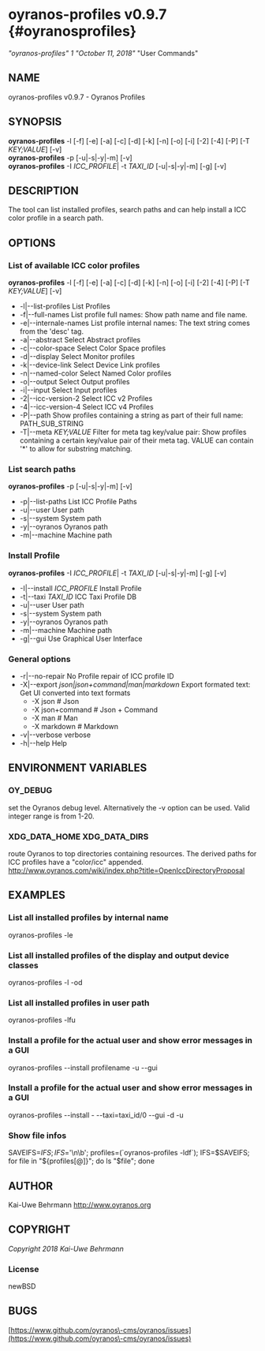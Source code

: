 # oyranos\-profiles v0.9.7 {#oyranosprofiles}
*"oyranos\-profiles"* *1* *"October 11, 2018"* "User Commands"
## NAME
oyranos\-profiles v0.9.7 \- Oyranos Profiles
## SYNOPSIS
**oyranos\-profiles** \-l [\-f] [\-e] [\-a] [\-c] [\-d] [\-k] [\-n] [\-o] [\-i] [\-2] [\-4] [\-P] [\-T *KEY;VALUE*] [\-v]
<br />
**oyranos\-profiles** \-p [\-u|\-s|\-y|\-m] [\-v]
<br />
**oyranos\-profiles** \-I *ICC\_PROFILE*|  \-t *TAXI\_ID* [\-u|\-s|\-y|\-m] [\-g] [\-v]
<br />
## DESCRIPTION
The tool can list installed profiles, search paths and can help install a ICC color profile in a search path.
## OPTIONS
### List of available ICC color profiles
**oyranos\-profiles** \-l [\-f] [\-e] [\-a] [\-c] [\-d] [\-k] [\-n] [\-o] [\-i] [\-2] [\-4] [\-P] [\-T *KEY;VALUE*] [\-v]

* \-l|\-\-list\-profiles	List Profiles
* \-f|\-\-full\-names	List profile full names: Show path name and file name.
* \-e|\-\-internale\-names	List profile internal names: The text string comes from the 'desc' tag.
* \-a|\-\-abstract	Select Abstract profiles
* \-c|\-\-color\-space	Select Color Space profiles
* \-d|\-\-display	Select Monitor profiles
* \-k|\-\-device\-link	Select Device Link profiles
* \-n|\-\-named\-color	Select Named Color profiles
* \-o|\-\-output	Select Output profiles
* \-i|\-\-input	Select Input profiles
* \-2|\-\-icc\-version\-2	Select ICC v2 Profiles
* \-4|\-\-icc\-version\-4	Select ICC v4 Profiles
* \-P|\-\-path	Show profiles containing a string as part of their full name: PATH\_SUB\_STRING
* \-T|\-\-meta *KEY;VALUE*	Filter for meta tag key/value pair: Show profiles containing a certain key/value pair of their meta tag. VALUE can contain '*' to allow for substring matching.

### List search paths
**oyranos\-profiles** \-p [\-u|\-s|\-y|\-m] [\-v]

* \-p|\-\-list\-paths	List ICC Profile Paths
* \-u|\-\-user	User path
* \-s|\-\-system	System path
* \-y|\-\-oyranos	Oyranos path
* \-m|\-\-machine	Machine path

### Install Profile
**oyranos\-profiles** \-I *ICC\_PROFILE*|  \-t *TAXI\_ID* [\-u|\-s|\-y|\-m] [\-g] [\-v]

* \-I|\-\-install *ICC\_PROFILE*	Install Profile
* \-t|\-\-taxi *TAXI\_ID*	ICC Taxi Profile DB
* \-u|\-\-user	User path
* \-s|\-\-system	System path
* \-y|\-\-oyranos	Oyranos path
* \-m|\-\-machine	Machine path
* \-g|\-\-gui	Use Graphical User Interface

### General options

* \-r|\-\-no\-repair	No Profile repair of ICC profile ID
* \-X|\-\-export *json|json+command|man|markdown*	Export formated text: Get UI converted into text formats
   * \-X json		# Json
   * \-X json+command		# Json + Command
   * \-X man		# Man
   * \-X markdown		# Markdown
* \-v|\-\-verbose	verbose
* \-h|\-\-help	Help

## ENVIRONMENT VARIABLES
### OY\_DEBUG
set the Oyranos debug level. Alternatively the \-v option can be used. Valid integer range is from 1\-20.
### XDG\_DATA\_HOME XDG\_DATA\_DIRS
route Oyranos to top directories containing resources. The derived paths for ICC profiles have a "color/icc" appended. http://www.oyranos.com/wiki/index.php?title=OpenIccDirectoryProposal  
## EXAMPLES
### List all installed profiles by internal name
oyranos\-profiles \-le 
### List all installed profiles of the display and output device classes
oyranos\-profiles \-l \-od 
### List all installed profiles in user path
oyranos\-profiles \-lfu 
### Install a profile for the actual user and show error messages in a GUI
oyranos\-profiles \-\-install profilename \-u \-\-gui 
### Install a profile for the actual user and show error messages in a GUI
oyranos\-profiles \-\-install \- \-\-taxi=taxi\_id/0 \-\-gui \-d \-u 
### Show file infos
SAVEIFS=$IFS ; IFS=$'\n\b'; profiles=(\`oyranos\-profiles \-ldf\`); IFS=$SAVEIFS; for file in "${profiles[@]}"; do ls "$file"; done  
## AUTHOR
Kai\-Uwe Behrmann http://www.oyranos.org
## COPYRIGHT
*Copyright 2018 Kai\-Uwe Behrmann*


### License
newBSD
## BUGS
[https://www.github.com/oyranos\-cms/oyranos/issues](https://www.github.com/oyranos\-cms/oyranos/issues)

